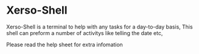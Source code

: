 # Xerso-Shell
Xerso-Shell is a terminal to help with any tasks for a day-to-day basis,
This shell can preform a number of activitys like telling the date etc,

Please read the help sheet for extra infomation
